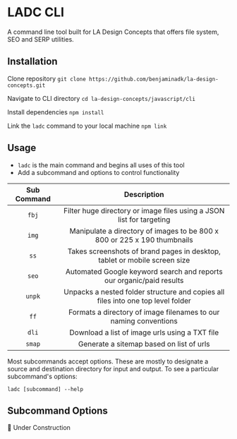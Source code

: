 # LADC CLI

A command line tool built for LA Design Concepts that offers file system, SEO and SERP utilities.

## Installation

Clone repository
`git clone https://github.com/benjaminadk/la-design-concepts.git`

Navigate to CLI directory
`cd la-design-concepts/javascript/cli`

Install dependencies
`npm install`

Link the `ladc` command to your local machine
`npm link`

## Usage

- `ladc` is the main command and begins all uses of this tool
- Add a subcommand and options to control functionality

| Sub Command |                                   Description                                    |
| :---------: | :------------------------------------------------------------------------------: |
|    `fbj`    |       Filter huge directory or image files using a JSON list for targeting       |
|    `img`    |     Manipulate a directory of images to be 800 x 800 or 225 x 190 thumbnails     |
|    `ss`     |    Takes screenshots of brand pages in desktop, tablet or mobile screen size     |
|    `seo`    |       Automated Google keyword search and reports our organic/paid results       |
|   `unpk`    | Unpacks a nested folder structure and copies all files into one top level folder |
|    `ff`     |         Formats a directory of image filenames to our naming conventions         |
|    `dli`    |                  Download a list of image urls using a TXT file                  |
|   `smap`    |                     Generate a sitemap based on list of urls                     |

Most subcommands accept options. These are mostly to designate a source and destination directory for input and output. To see a particular subcommand's options:

```
ladc [subcommand] --help
```

## Subcommand Options

🚧 Under Construction
